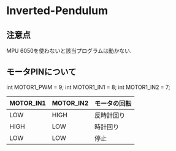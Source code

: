 # Inverted-Pendulum

## 注意点

MPU 6050を使わないと該当プログラムは動かない.

## モータPINについて

int MOTOR1_PWM = 9;
int MOTOR1_IN1 = 8;
int MOTOR1_IN2 = 7;

|MOTOR_IN1|MOTOR_IN2|モータの回転|
|---------|---------|----------|
|LOW|HIGH|反時計回り|
|HIGH|LOW|時計回り|
|LOW|LOW|停止|
